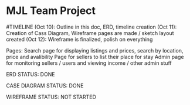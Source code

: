 # MJL Team Project

#TIMELINE
(Oct 10): Outline in this doc, ERD, timeline creation
(Oct 11): Creation of Cass Diagram, Wireframe pages are made / sketch layout created
(Oct 12): Wireframe is finalized, polish on everything

Pages: 
Search page for displaying listings and prices, search by location, price and avalibility
Page for sellers to list their place for stay
Admin page for monitoring sellers / users and viewing income / other admin stuff

ERD           STATUS: DONE

CASE DIAGRAM  STATUS: DONE

WIREFRAME     STATUS: NOT STARTED
